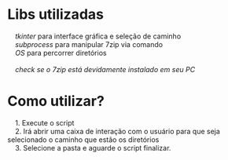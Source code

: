 # Libs utilizadas<br>
&nbsp;&nbsp;&nbsp; *tkinter* para interface gráfica e seleção de caminho<br>
&nbsp;&nbsp;&nbsp; *subprocess* para manipular 7zip via comando<br>
&nbsp;&nbsp;&nbsp; *OS* para percorrer diretórios<br><br>
&nbsp;&nbsp;&nbsp; *check se o 7zip está devidamente instalado em seu PC*

# Como utilizar?<br>
&nbsp;&nbsp;&nbsp; 1. Execute o script<br>
&nbsp;&nbsp;&nbsp; 2. Irá abrir uma caixa de interação com o usuário para que seja selecionado o caminho que estão os diretórios<br>
&nbsp;&nbsp;&nbsp; 3. Selecione a pasta e aguarde o script finalizar.<br>


